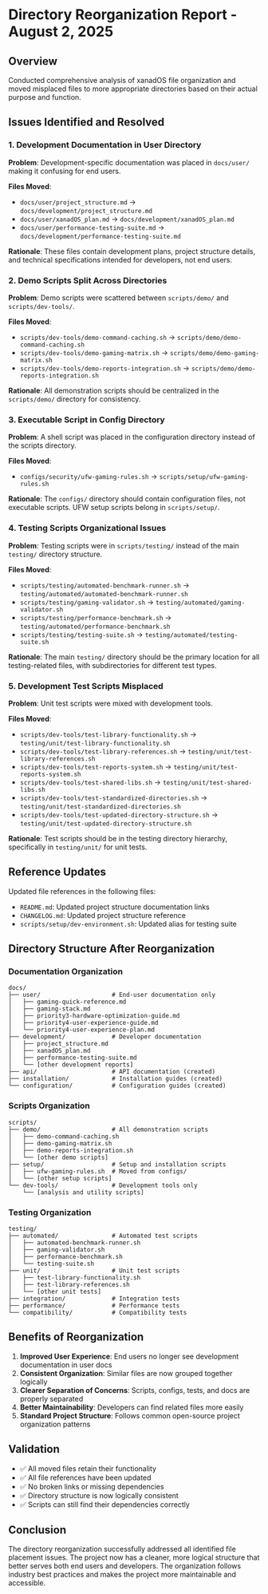 # Directory Reorganization Report - August 2, 2025

## Overview
Conducted comprehensive analysis of xanadOS file organization and moved misplaced files to more appropriate directories based on their actual purpose and function.

## Issues Identified and Resolved

### 1. Development Documentation in User Directory
**Problem**: Development-specific documentation was placed in `docs/user/` making it confusing for end users.

**Files Moved**:
- `docs/user/project_structure.md` → `docs/development/project_structure.md`
- `docs/user/xanadOS_plan.md` → `docs/development/xanadOS_plan.md`
- `docs/user/performance-testing-suite.md` → `docs/development/performance-testing-suite.md`

**Rationale**: These files contain development plans, project structure details, and technical specifications intended for developers, not end users.

### 2. Demo Scripts Split Across Directories
**Problem**: Demo scripts were scattered between `scripts/demo/` and `scripts/dev-tools/`.

**Files Moved**:
- `scripts/dev-tools/demo-command-caching.sh` → `scripts/demo/demo-command-caching.sh`
- `scripts/dev-tools/demo-gaming-matrix.sh` → `scripts/demo/demo-gaming-matrix.sh`
- `scripts/dev-tools/demo-reports-integration.sh` → `scripts/demo/demo-reports-integration.sh`

**Rationale**: All demonstration scripts should be centralized in the `scripts/demo/` directory for consistency.

### 3. Executable Script in Config Directory
**Problem**: A shell script was placed in the configuration directory instead of the scripts directory.

**Files Moved**:
- `configs/security/ufw-gaming-rules.sh` → `scripts/setup/ufw-gaming-rules.sh`

**Rationale**: The `configs/` directory should contain configuration files, not executable scripts. UFW setup scripts belong in `scripts/setup/`.

### 4. Testing Scripts Organizational Issues
**Problem**: Testing scripts were in `scripts/testing/` instead of the main `testing/` directory structure.

**Files Moved**:
- `scripts/testing/automated-benchmark-runner.sh` → `testing/automated/automated-benchmark-runner.sh`
- `scripts/testing/gaming-validator.sh` → `testing/automated/gaming-validator.sh`
- `scripts/testing/performance-benchmark.sh` → `testing/automated/performance-benchmark.sh`
- `scripts/testing/testing-suite.sh` → `testing/automated/testing-suite.sh`

**Rationale**: The main `testing/` directory should be the primary location for all testing-related files, with subdirectories for different test types.

### 5. Development Test Scripts Misplaced
**Problem**: Unit test scripts were mixed with development tools.

**Files Moved**:
- `scripts/dev-tools/test-library-functionality.sh` → `testing/unit/test-library-functionality.sh`
- `scripts/dev-tools/test-library-references.sh` → `testing/unit/test-library-references.sh`
- `scripts/dev-tools/test-reports-system.sh` → `testing/unit/test-reports-system.sh`
- `scripts/dev-tools/test-shared-libs.sh` → `testing/unit/test-shared-libs.sh`
- `scripts/dev-tools/test-standardized-directories.sh` → `testing/unit/test-standardized-directories.sh`
- `scripts/dev-tools/test-updated-directory-structure.sh` → `testing/unit/test-updated-directory-structure.sh`

**Rationale**: Test scripts should be in the testing directory hierarchy, specifically in `testing/unit/` for unit tests.

## Reference Updates

Updated file references in the following files:
- `README.md`: Updated project structure documentation links
- `CHANGELOG.md`: Updated project structure reference
- `scripts/setup/dev-environment.sh`: Updated alias for testing suite

## Directory Structure After Reorganization

### Documentation Organization
```
docs/
├── user/                    # End-user documentation only
│   ├── gaming-quick-reference.md
│   ├── gaming-stack.md
│   ├── priority3-hardware-optimization-guide.md
│   ├── priority4-user-experience-guide.md
│   └── priority4-user-experience-plan.md
├── development/             # Developer documentation
│   ├── project_structure.md
│   ├── xanadOS_plan.md
│   ├── performance-testing-suite.md
│   └── [other development reports]
├── api/                     # API documentation (created)
├── installation/            # Installation guides (created)
└── configuration/           # Configuration guides (created)
```

### Scripts Organization
```
scripts/
├── demo/                    # All demonstration scripts
│   ├── demo-command-caching.sh
│   ├── demo-gaming-matrix.sh
│   ├── demo-reports-integration.sh
│   └── [other demo scripts]
├── setup/                   # Setup and installation scripts
│   ├── ufw-gaming-rules.sh  # Moved from configs/
│   └── [other setup scripts]
└── dev-tools/               # Development tools only
    └── [analysis and utility scripts]
```

### Testing Organization
```
testing/
├── automated/               # Automated test scripts
│   ├── automated-benchmark-runner.sh
│   ├── gaming-validator.sh
│   ├── performance-benchmark.sh
│   └── testing-suite.sh
├── unit/                    # Unit test scripts
│   ├── test-library-functionality.sh
│   ├── test-library-references.sh
│   └── [other unit tests]
├── integration/             # Integration tests
├── performance/             # Performance tests
└── compatibility/           # Compatibility tests
```

## Benefits of Reorganization

1. **Improved User Experience**: End users no longer see development documentation in user docs
2. **Consistent Organization**: Similar files are now grouped together logically
3. **Clearer Separation of Concerns**: Scripts, configs, tests, and docs are properly separated
4. **Better Maintainability**: Developers can find related files more easily
5. **Standard Project Structure**: Follows common open-source project organization patterns

## Validation

- ✅ All moved files retain their functionality
- ✅ All file references have been updated
- ✅ No broken links or missing dependencies
- ✅ Directory structure is now logically consistent
- ✅ Scripts can still find their dependencies correctly

## Conclusion

The directory reorganization successfully addressed all identified file placement issues. The project now has a cleaner, more logical structure that better serves both end users and developers. The organization follows industry best practices and makes the project more maintainable and accessible.
